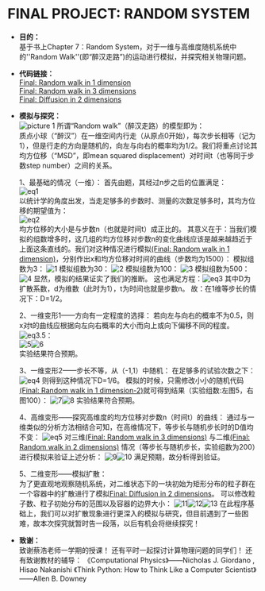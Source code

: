 FINAL PROJECT: RANDOM SYSTEM
=======
      
 - **目的：**      
    基于书上Chapter 7：Random System，对于一维与高维度随机系统中的''Random Walk''(即“醉汉走路”)的运动进行模拟，并探究相关物理问题。     
       
 - **代码链接：**     
     [Final: Random walk in 1 dimension](https://github.com/Pu-ZH/compuationalphysics_N2014301020017/blob/master/FINAL/Final-RWI1D-1.py)      
     [Final: Random walk in 3 dimensions](https://github.com/Pu-ZH/compuationalphysics_N2014301020017/blob/master/FINAL/Final-RWI3D.py)      
     [Final: Diffusion in 2 dimensions](https://github.com/Pu-ZH/compuationalphysics_N2014301020017/blob/master/FINAL/Final-Diffusion2D.py)      

 - **模拟与探究：**       
     ![picture 1](https://github.com/Pu-ZH/compuationalphysics_N2014301020017/blob/master/FINAL/picture1.jpg)
     所谓“Random walk”（醉汉走路）的模型即为：     
     质点小球（“醉汉”）在一维空间内行走（从原点0开始），每次步长相等（记为1），但是行走的方向是随机的，向左与向右的概率均为1/2。我们将重点讨论其均方位移（“MSD”，即mean squared displacement）对时间t（也等同于步数step number）之间的关系。
     
     1、最基础的情况（一维）：
     首先由题，其经过n步之后的位置满足：        
     ![eq1](https://github.com/Pu-ZH/compuationalphysics_N2014301020017/blob/master/FINAL/eq1.png)             
     以统计学的角度出发，当走足够多的步数时、测量的次数足够多时，其均方位移的期望值为：     
     ![eq2](https://github.com/Pu-ZH/compuationalphysics_N2014301020017/blob/master/FINAL/eq2.png)      
     均方位移的大小是与步数n（也就是时间t）成正比的。
     其意义在于：当我们模拟的组数增多时，这几组的均方位移对步数n的变化曲线应该是越来越趋近于上面这条直线的。我们对这种情况进行模拟[(Final: Random walk in 1 dimension)](https://github.com/Pu-ZH/compuationalphysics_N2014301020017/blob/master/FINAL/Final-RWI1D-1.py)，分别作出x和均方位移对时间的曲线（步数均为1500）：
     模拟组数为3：
     ![1](https://github.com/Pu-ZH/compuationalphysics_N2014301020017/blob/master/FINAL/1.png)
      模拟组数为30：
     ![2](https://github.com/Pu-ZH/compuationalphysics_N2014301020017/blob/master/FINAL/2.png)
      模拟组数为100：
     ![3](https://github.com/Pu-ZH/compuationalphysics_N2014301020017/blob/master/FINAL/3.png)
     模拟组数为500：
     ![4](https://github.com/Pu-ZH/compuationalphysics_N2014301020017/blob/master/FINAL/4.png)
     显然，模拟的结果证实了我们的推断。
     这也满足方程：![eq3](https://github.com/Pu-ZH/compuationalphysics_N2014301020017/blob/master/FINAL/eq3.png)
     其中D为扩散系数，d为维数（此时为1），t为时间也就是步数n。
     故：在1维等步长的情况下：D=1/2。

    2、一维变形1——方向有一定程度的选择：
    若向左与向右的概率不为0.5，则x对t的曲线应根据向左向右概率的大小而向上或向下偏移不同的程度。
    ![eq3.5](https://github.com/Pu-ZH/compuationalphysics_N2014301020017/blob/master/FINAL/eq3.5.png)：     
     ![5](https://github.com/Pu-ZH/compuationalphysics_N2014301020017/blob/master/FINAL/5.png)![6](https://github.com/Pu-ZH/compuationalphysics_N2014301020017/blob/master/FINAL/6.png)      
     实验结果符合预期。

    3、一维变形2——步长不等，从（-1,1）中随机：
     在足够多的试验次数之下：
     ![eq4](https://github.com/Pu-ZH/compuationalphysics_N2014301020017/blob/master/FINAL/eq4.png)
     则得到这种情况下D=1/6。
     模拟的时候，只需修改小小的随机代码[(Final: Random walk in 1 dimension-2)](https://github.com/Pu-ZH/compuationalphysics_N2014301020017/blob/master/FINAL/Final-RWI1D-2.py)就可得到结果（实验组数:左图5，右图100）：
     ![7](https://github.com/Pu-ZH/compuationalphysics_N2014301020017/blob/master/FINAL/7.png)![8](https://github.com/Pu-ZH/compuationalphysics_N2014301020017/blob/master/FINAL/8.png)
     实验结果符合预期。

    4、高维变形——探究高维度的均方位移对步数n（时间t）的曲线：
    通过与一维类似的分析方法相结合可知，在高维情况下，等步长与随机步长时的D值均不变：
    ![eq5](https://github.com/Pu-ZH/compuationalphysics_N2014301020017/blob/master/FINAL/eq5.png)
    对三维[(Final: Random walk in 3 dimensions)](https://github.com/Pu-ZH/compuationalphysics_N2014301020017/blob/master/FINAL/Final-RWI3D.py) 与二维[(Final: Random walk in 2 dimensions)](https://github.com/Pu-ZH/compuationalphysics_N2014301020017/blob/master/FINAL/Final-RWI2D.py) 情况（等步长与随机步长，实验组数为200）进行模拟来验证上述分析：
    ![9](https://github.com/Pu-ZH/compuationalphysics_N2014301020017/blob/master/FINAL/9.png)![10](https://github.com/Pu-ZH/compuationalphysics_N2014301020017/blob/master/FINAL/10.png)
    满足预期，故分析得到验证。

    5、二维变形——模拟扩散：   
    为了更直观地观察随机系统，对二维状态下的一块初始为矩形分布的粒子群在一个容器中的扩散进行了模拟[Final: Diffusion in 2 dimensions](https://github.com/Pu-ZH/compuationalphysics_N2014301020017/blob/master/FINAL/Final-Diffusion2D.py)。
    可以修改粒子数、粒子初始分布的范围以及容器的边界大小：
    ![11](https://github.com/Pu-ZH/compuationalphysics_N2014301020017/blob/master/FINAL/11.png)![12](https://github.com/Pu-ZH/compuationalphysics_N2014301020017/blob/master/FINAL/12.png)![13](https://github.com/Pu-ZH/compuationalphysics_N2014301020017/blob/master/FINAL/13.png)
    在此程序基础上，我们可以对扩散现象进行更深入的模拟与研究，但目前遇到了一些困难，故本次探究就暂时告一段落，以后有机会将继续探究！ 
    
 - **致谢：**      
 致谢蔡浩老师一学期的授课！
 还有平时一起探讨计算物理问题的同学们！
 还有致谢教材的辅导：
 《Computational Physics》——Nicholas J. Giordano , Hisao Nakanishi
 《Think Python: How to Think Like a Computer Scientist》——Allen B. Downey
